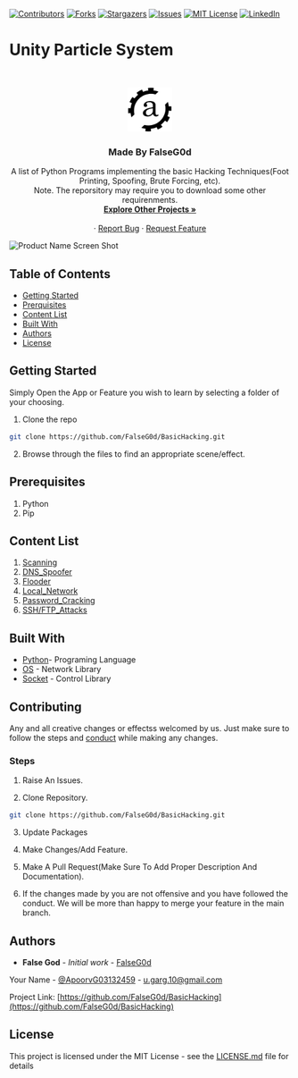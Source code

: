 [![Contributors][contributors-shield]][contributors-url]
[![Forks][forks-shield]][forks-url]
[![Stargazers][stars-shield]][stars-url]
[![Issues][issues-shield]][issues-url]
[![MIT License][license-shield]][license-url]
[![LinkedIn][linkedin-shield]][linkedin-url]


# Unity Particle System

<!-- PROJECT LOGO -->
<br />
<p align="center">
  <a href="http://apoorvgarg.herokuapp.com/">
    <img src="https://github.com/FalseG0d/AdvancedDjango/raw/main/images/Logo.png" alt="Logo" width="80" height="80">
  </a>

  <h3 align="center">Made By FalseG0d</h3>

  <p align="center">
    A list of Python Programs implementing the basic Hacking Techniques(Foot Printing, Spoofing, Brute Forcing, etc). <br>Note. The reporsitory may require you to download some other requirenments.
    <br />
    <a href="https://github.com/FalseG0d?tab=repositories"><strong>Explore Other Projects »</strong></a>
    <br />
    <br />
    ·
    <a href="https://github.com/FalseG0d/BasicHacking/issues">Report Bug</a>
    ·
    <a href="https://github.com/FalseG0d/BasicHacking/issues">Request Feature</a>
  </p>
</p>


![Product Name Screen Shot][product-screenshot]

<!-- TABLE OF CONTENTS -->
## Table of Contents


* [Getting Started](#getting-started)
* [Prerquisites](#prerquisites)
* [Content List](#content-list)
* [Built With](#built-with)
* [Authors](#authors)
* [License](#license)


## Getting Started

Simply Open the App or Feature you wish to learn by selecting a folder of your choosing.

1. Clone the repo

```sh
git clone https://github.com/FalseG0d/BasicHacking.git
```

2. Browse through the files to find an appropriate scene/effect.


## Prerequisites

1. Python
2. Pip

## Content List

1. [Scanning](/Scanning)
2. [DNS_Spoofer](/DNSspoof)
3. [Flooder](/Flooder)
4. [Local_Network](/LocalNW)
5. [Password_Cracking](/PswdCracking)
6. [SSH/FTP_Attacks](/SSHFTPAtks)

## Built With

* [Python](https://www.python.org/)- Programing Language
* [OS](https://docs.python.org/3/library/os.html) - Network Library
* [Socket](https://docs.python.org/3/library/socket.html) - Control Library

## Contributing

Any and all creative changes or effectss welcomed by us. Just make sure to follow the steps and [conduct](CONTRIBUTING.md) while making any changes.

### Steps

1. Raise An Issues.

2. Clone Repository.

```sh
git clone https://github.com/FalseG0d/BasicHacking.git
```

3. Update Packages


4. Make Changes/Add Feature.


5. Make A Pull Request(Make Sure To Add Proper Description And Documentation).


6. If the changes made by you are not offensive and you have followed the conduct. We will be more than happy to merge your feature in the main branch.


## Authors

* **False God** - *Initial work* - [FalseG0d](https://github.com/FalseG0d)

Your Name - [@ApoorvG03132459](https://twitter.com/ApoorvG03132459) - u.garg.10@gmail.com

Project Link: [https://github.com/FalseG0d/BasicHacking](https://github.com/FalseG0d/BasicHacking)

## License

This project is licensed under the MIT License - see the [LICENSE.md](LICENSE.md) file for details


<!-- MARKDOWN LINKS & IMAGES -->
<!-- https://www.markdownguide.org/basic-syntax/#reference-style-links -->
[contributors-shield]: https://img.shields.io/github/contributors/FalseG0d/BasicHacking.svg?style=flat-square
[contributors-url]: https://github.com/FalseG0d/BasicHacking/graphs/contributors
[forks-shield]: https://img.shields.io/github/forks/FalseG0d/BasicHacking.svg?style=flat-square
[forks-url]: https://github.com/FalseG0d/BasicHacking/network/members
[stars-shield]: https://img.shields.io/github/stars/FalseG0d/BasicHacking.svg?style=flat-square
[stars-url]: https://github.com/FalseG0d/BasicHacking/stargazers
[issues-shield]: https://img.shields.io/github/issues/FalseG0d/BasicHacking.svg?style=flat-square
[issues-url]: https://github.com/FalseG0d/BasicHacking/issues
[license-shield]: https://img.shields.io/github/license/FalseG0d/BasicHacking.svg?style=flat-square
[license-url]: https://github.com/FalseG0d/BasicHacking/blob/master/LICENSE.txt
[linkedin-shield]: https://img.shields.io/badge/-LinkedIn-black.svg?style=flat-square&logo=linkedin&colorB=555
[linkedin-url]: https://www.linkedin.com/in/apoorv-garg-137137171/
[product-screenshot]: images/pexels.jpg